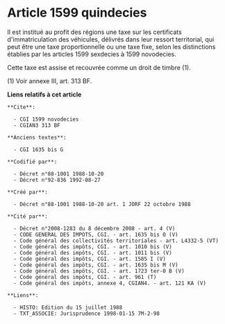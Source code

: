 # Article 1599 quindecies

Il est institué au profit des régions une taxe sur les certificats d'immatriculation des véhicules, délivrés dans leur
ressort territorial, qui peut être une taxe proportionnelle ou une taxe fixe, selon les distinctions établies par les
articles 1599 sexdecies à 1599 novodecies.

Cette taxe est assise et recouvrée comme un droit de timbre (1).

(1) Voir annexe III, art. 313 BF.

**Liens relatifs à cet article**

	**Cite**:

	  - CGI 1599 novodecies
	  - CGIAN3 313 BF

	**Anciens textes**:

	  - CGI 1635 bis G

	**Codifié par**:

	  - Décret n°88-1001 1988-10-20
	  - Décret n°92-836 1992-08-27

	**Créé par**:

	  - Décret n°88-1001 1988-10-20 art. 1 JORF 22 octobre 1988

	**Cité par**:

	  - Décret n°2008-1283 du 8 décembre 2008 - art. 4 (V)
	  - CODE GENERAL DES IMPOTS, CGI. - art. 1635 bis O (V)
	  - Code général des collectivités territoriales - art. L4332-5 (VT)
	  - Code général des impôts, CGI. - art. 1010 bis (V)
	  - Code général des impôts, CGI. - art. 1011 bis (V)
	  - Code général des impôts, CGI. - art. 1585 I (V)
	  - Code général des impôts, CGI. - art. 1635 bis M (V)
	  - Code général des impôts, CGI. - art. 1723 ter-0 B (V)
	  - Code général des impôts, CGI. - art. 961 (T)
	  - Code général des impôts, annexe 4, CGIAN4. - art. 121 KA (V)

	**Liens**:

	  - HISTO: Edition du 15 juillet 1988
	  - TXT_ASSOCIE: Jurisprudence 1998-01-15 7M-2-98
